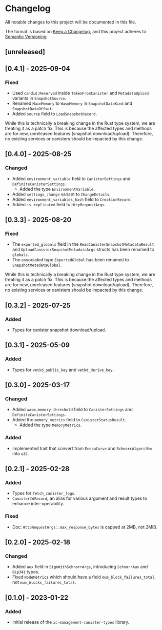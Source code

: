 # Changelog

All notable changes to this project will be documented in this file.

The format is based on [Keep a Changelog](https://keepachangelog.com/en/1.0.0/),
and this project adheres to [Semantic Versioning](https://semver.org/spec/v2.0.0.html).

## [unreleased]

## [0.4.1] - 2025-09-04

### Fixed

- Used `candid:Reserved` inside `TakenFromCanister` and `MetadataUpload` variants in `SnapshotSource`.
- Renamed `MainMemory` to `WasmMemory` in `SnapshotDataKind` and `SnapshotDataOffset`.
- Added `source` field to `LoadSnapshotRecord`.

While this is technically a breaking change in the Rust type system, we are treating it as a patch fix.
This is because the affected types and methods are for new, unreleased features (snapshot download/upload).
Therefore, no existing services or canisters should be impacted by this change.

## [0.4.0] - 2025-08-25

### Changed

- Added `environment_variable` field to `CanisterSettings` and `DefiniteCanisterSettings`.
  - Added the type `EnvironmentVariable`.
- Added `settings_change` variant to `ChangeDetails`.
- Added `environment_variables_hash` field to `CreationRecord`.
- Added `is_replicated` field to `HttpRequestArgs`.

## [0.3.3] - 2025-08-20

### Fixed

- The `exported_globals` field in the `ReadCanisterSnapshotMetadataResult` and `UploadCanisterSnapshotMetadataArgs` structs has been renamed to `globals`.
- The associated type `ExportedGlobal` has been renamed to `SnapshotMetadataGlobal`.

While this is technically a breaking change in the Rust type system, we are treating it as a patch fix.
This is because the affected types and methods are for new, unreleased features (snapshot download/upload).
Therefore, no existing services or canisters should be impacted by this change.

## [0.3.2] - 2025-07-25

### Added

- Types for canister snapshot download/upload.

## [0.3.1] - 2025-05-09

### Added

- Types for `vetkd_public_key` and `vetkd_derive_key`.

## [0.3.0] - 2025-03-17

### Changed

- Added `wasm_memory_threshold` field to `CanisterSettings` and `DefiniteCanisterSettings`.
- Added the `memory_metrics` field to `CanisterStatusResult`.
  - Added the type `MemoryMetrics`.

### Added

- Implemented trait that convert from `EcdsaCurve` and `SchnorrAlgorithm` into `u32`.

## [0.2.1] - 2025-02-28

### Added

- Types for `fetch_canister_logs`.
- `CanisterIdRecord`, an alias for various argument and result types to enhance inter-operability.

### Fixed

- Doc: `HttpRequestArgs::max_response_bytes` is capped at 2MB, not 2MiB.

## [0.2.0] - 2025-02-18

### Changed

- Added `aux` field in `SignWithSchnorrArgs`, introducing `SchnorrAux` and `Bip341` types.
- Fixed `NodeMetrics` which should have a field `num_block_failures_total`, not `num_blocks_failures_total`.

## [0.1.0] - 2023-01-22

### Added

- Initial release of the `ic-management-canister-types` library.
